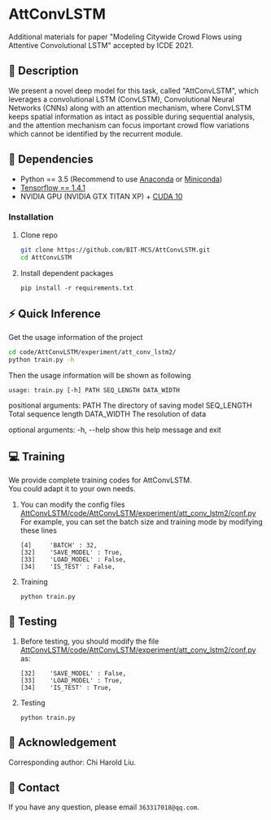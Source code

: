 # AttConvLSTM
Additional materials for paper "Modeling Citywide Crowd Flows using Attentive Convolutional LSTM" accepted by ICDE 2021.
## :page_facing_up: Description
We present a novel deep model for this task, called "AttConvLSTM", which leverages a convolutional LSTM (ConvLSTM), Convolutional Neural Networks (CNNs) along with an attention mechanism, where ConvLSTM keeps spatial information as intact as possible during sequential analysis, and the attention mechanism can focus important crowd flow variations which cannot be identified by the recurrent module.
## :wrench: Dependencies
- Python == 3.5 (Recommend to use [Anaconda](https://www.anaconda.com/download/#linux) or [Miniconda](https://docs.conda.io/en/latest/miniconda.html))
- [Tensorflow == 1.4.1](http://jetware.io/versions/tensorflow:1.4.1)
- NVIDIA GPU (NVIDIA GTX TITAN XP) + [CUDA 10](https://developer.nvidia.com/cuda-downloads)
### Installation
1. Clone repo
    ```bash
    git clone https://github.com/BIT-MCS/AttConvLSTM.git
    cd AttConvLSTM
    ```
2. Install dependent packages
    ```
    pip install -r requirements.txt
    ```
## :zap: Quick Inference

Get the usage information of the project
```bash
cd code/AttConvLSTM/experiment/att_conv_lstm2/
python train.py -h
```
Then the usage information will be shown as following
```
usage: train.py [-h] PATH SEQ_LENGTH DATA_WIDTH
```
positional arguments:
  PATH     The directory of saving model
  SEQ_LENGTH  Total sequence length
  DATA_WIDTH         The resolution of data
 
optional arguments:
  -h, --help   show this help message and exit

## :computer: Training

We provide complete training codes for AttConvLSTM.<br>
You could adapt it to your own needs.

1. You can modify the config files 
[AttConvLSTM/code/AttConvLSTM/experiment/att_conv_lstm2/conf.py](https://github.com/BIT-MCS/AttConvLSTM/code/AttConvLSTM/experiment/att_conv_lstm2/conf.py) 
For example, you can set the batch size and training mode by modifying these lines
	```
	[4]     'BATCH' : 32,
	[32]    'SAVE_MODEL' : True,
	[33]    'LOAD_MODEL' : False,
	[34]    'IS_TEST' : False,
	```
2. Training

	```
	python train.py 
	```

## :checkered_flag: Testing
1. Before testing, you should modify the file [AttConvLSTM/code/AttConvLSTM/experiment/att_conv_lstm2/conf.py](https://github.com/BIT-MCS/AttConvLSTM/code/AttConvLSTM/experiment/att_conv_lstm2/conf.py) as:
	```
    [32]    'SAVE_MODEL' : False,
    [33]    'LOAD_MODEL' : True,
    [34]    'IS_TEST' : True,
	```
2. Testing
	```
	python train.py
	```
## :scroll: Acknowledgement

Corresponding author: Chi Harold Liu.

## :e-mail: Contact

If you have any question, please email `363317018@qq.com`.
